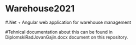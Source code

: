 # Warehouse2021
#.Net + Angular web application for warehouse management

#Tehnical documentation about this can be found in DiplomskiRadJovanGajin.docx document on this repository.
